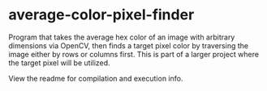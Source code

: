 # average-color-pixel-finder
Program that takes the average hex color of an image with arbitrary dimensions via OpenCV, then finds a target pixel color by traversing the image either by rows or columns first. This is part of a larger project where the target pixel will be utilized.

View the readme for compilation and execution info.
